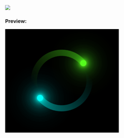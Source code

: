 <img src="https://readme-typing-svg.demolab.com?font=Fira+Code&pause=1000&color=4EF7C3&random=false&width=435&lines=Site+loader"/>

### Preview: 
![](https://github.com/JenyaANA/Loader/blob/main/Loader.png?raw=true)
